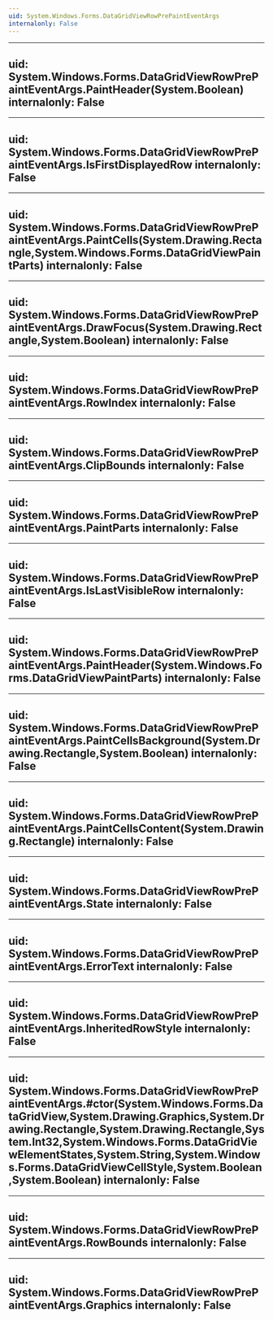 ```yaml
---
uid: System.Windows.Forms.DataGridViewRowPrePaintEventArgs
internalonly: False
---
```


---
uid: System.Windows.Forms.DataGridViewRowPrePaintEventArgs.PaintHeader(System.Boolean)
internalonly: False
---

---
uid: System.Windows.Forms.DataGridViewRowPrePaintEventArgs.IsFirstDisplayedRow
internalonly: False
---

---
uid: System.Windows.Forms.DataGridViewRowPrePaintEventArgs.PaintCells(System.Drawing.Rectangle,System.Windows.Forms.DataGridViewPaintParts)
internalonly: False
---

---
uid: System.Windows.Forms.DataGridViewRowPrePaintEventArgs.DrawFocus(System.Drawing.Rectangle,System.Boolean)
internalonly: False
---

---
uid: System.Windows.Forms.DataGridViewRowPrePaintEventArgs.RowIndex
internalonly: False
---

---
uid: System.Windows.Forms.DataGridViewRowPrePaintEventArgs.ClipBounds
internalonly: False
---

---
uid: System.Windows.Forms.DataGridViewRowPrePaintEventArgs.PaintParts
internalonly: False
---

---
uid: System.Windows.Forms.DataGridViewRowPrePaintEventArgs.IsLastVisibleRow
internalonly: False
---

---
uid: System.Windows.Forms.DataGridViewRowPrePaintEventArgs.PaintHeader(System.Windows.Forms.DataGridViewPaintParts)
internalonly: False
---

---
uid: System.Windows.Forms.DataGridViewRowPrePaintEventArgs.PaintCellsBackground(System.Drawing.Rectangle,System.Boolean)
internalonly: False
---

---
uid: System.Windows.Forms.DataGridViewRowPrePaintEventArgs.PaintCellsContent(System.Drawing.Rectangle)
internalonly: False
---

---
uid: System.Windows.Forms.DataGridViewRowPrePaintEventArgs.State
internalonly: False
---

---
uid: System.Windows.Forms.DataGridViewRowPrePaintEventArgs.ErrorText
internalonly: False
---

---
uid: System.Windows.Forms.DataGridViewRowPrePaintEventArgs.InheritedRowStyle
internalonly: False
---

---
uid: System.Windows.Forms.DataGridViewRowPrePaintEventArgs.#ctor(System.Windows.Forms.DataGridView,System.Drawing.Graphics,System.Drawing.Rectangle,System.Drawing.Rectangle,System.Int32,System.Windows.Forms.DataGridViewElementStates,System.String,System.Windows.Forms.DataGridViewCellStyle,System.Boolean,System.Boolean)
internalonly: False
---

---
uid: System.Windows.Forms.DataGridViewRowPrePaintEventArgs.RowBounds
internalonly: False
---

---
uid: System.Windows.Forms.DataGridViewRowPrePaintEventArgs.Graphics
internalonly: False
---
